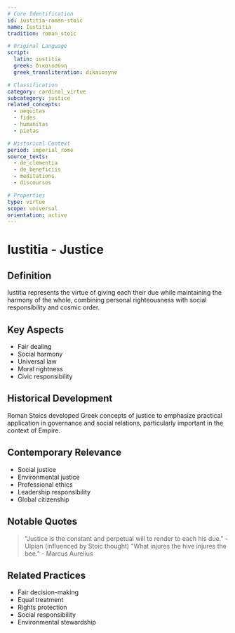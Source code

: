 ```yaml
---
# Core Identification
id: iustitia-roman-stoic
name: Iustitia
tradition: roman_stoic

# Original Language
script:
  latin: iustitia
  greek: δικαιοσύνη
  greek_transliteration: dikaiosyne

# Classification
category: cardinal_virtue
subcategory: justice
related_concepts:
  - aequitas
  - fides
  - humanitas
  - pietas

# Historical Context
period: imperial_rome
source_texts:
  - de_clementia
  - de_beneficiis
  - meditations
  - discourses

# Properties
type: virtue
scope: universal
orientation: active
---
```


# Iustitia - Justice

## Definition
Iustitia represents the virtue of giving each their due while maintaining the harmony of the whole, combining personal righteousness with social responsibility and cosmic order.

## Key Aspects
- Fair dealing
- Social harmony
- Universal law
- Moral rightness
- Civic responsibility

## Historical Development
Roman Stoics developed Greek concepts of justice to emphasize practical application in governance and social relations, particularly important in the context of Empire.

## Contemporary Relevance
- Social justice
- Environmental justice
- Professional ethics
- Leadership responsibility
- Global citizenship

## Notable Quotes
> "Justice is the constant and perpetual will to render to each his due." - Ulpian (influenced by Stoic thought)
> "What injures the hive injures the bee." - Marcus Aurelius

## Related Practices
- Fair decision-making
- Equal treatment
- Rights protection
- Social responsibility
- Environmental stewardship